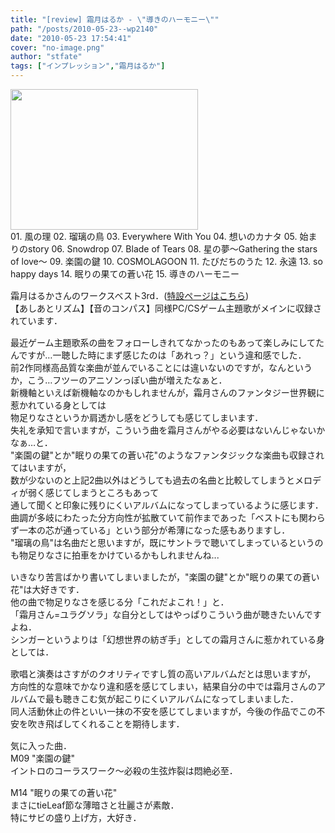 ```yaml
---
title: "[review] 霜月はるか - \"導きのハーモニー\""
path: "/posts/2010-05-23--wp2140"
date: "2010-05-23 17:54:41"
cover: "no-image.png"
author: "stfate"
tags: ["インプレッション","霜月はるか"]
---
```


<style type="text/css">
<!--
p {white-space: pre-wrap};
-->
</style>

<img src="http://stfate.net/wp-content/uploads/2010/05/2010-05-23-17.00.51-300x225.jpg" alt="" title="2010-05-23 17.00.51" width="300" height="225" class="alignnone size-medium wp-image-2141" />
<div >01. 風の理
02. 瑠璃の鳥
03. Everywhere With You
04. 想いのカナタ
05. 始まりのstory
06. Snowdrop
07. Blade of Tears
08. 星の夢～Gathering the stars of love～
<span >09. 楽園の鍵</span>
10. COSMOLAGOON
11. たびだちのうた
12. 永遠
13. so happy days
<span >14. 眠りの果ての蒼い花</span>
15. 導きのハーモニー</div>

<!--more-->
<p style="margin-top:15px">霜月はるかさんのワークスベスト3rd．(<a href="http://www.team-e.co.jp/sp/harmony/" target="_blank">特設ページはこちら</a>)
【あしあとリズム】【音のコンパス】同様PC/CSゲーム主題歌がメインに収録されています．</p>

<p style="margin-top:15px">最近ゲーム主題歌系の曲をフォローしきれてなかったのもあって楽しみにしてたんですが…一聴した時にまず感じたのは「あれっ？」という違和感でした．
前2作同様高品質な楽曲が並んでいることには違いないのですが，なんというか，こう…フツーのアニソンっぽい曲が増えたなぁと．
新機軸といえば新機軸なのかもしれませんが，霜月さんのファンタジー世界観に惹かれている身としては
物足りなさというか肩透かし感をどうしても感じてしまいます．
失礼を承知で言いますが，こういう曲を霜月さんがやる必要はないんじゃないかなぁ…と．
"楽園の鍵"とか"眠りの果ての蒼い花"のようなファンタジックな楽曲も収録されてはいますが，
数が少ないのと上記2曲以外はどうしても過去の名曲と比較してしまうとメロディが弱く感じてしまうところもあって
通して聞くと印象に残りにくいアルバムになってしまっているように感じます．
曲調が多岐にわたった分方向性が拡散ていて前作まであった「ベストにも関わらず一本の芯が通っている」という部分が希薄になった感もありますし．
"瑠璃の鳥"は名曲だと思いますが，既にサントラで聴いてしまっているというのも物足りなさに拍車をかけているかもしれませんね...</p>

<p style="margin-top:15px">いきなり苦言ばかり書いてしまいましたが，"楽園の鍵"とか"眠りの果ての蒼い花"は大好きです．
他の曲で物足りなさを感じる分「これだよこれ！」と．
「霜月さん=ユラグソラ」な自分としてはやっぱりこういう曲が聴きたいんですよね．
シンガーというよりは「幻想世界の紡ぎ手」としての霜月さんに惹かれている身としては．</p>

<p style="margin-top:15px">歌唱と演奏はさすがのクオリティですし質の高いアルバムだとは思いますが，
方向性的な意味でかなり違和感を感じてしまい，結果自分の中では霜月さんのアルバムで最も聴きこむ気が起こりにくいアルバムになってしまいました．
同人活動休止の件といい一抹の不安を感じてしまいますが，今後の作品でこの不安を吹き飛ばしてくれることを期待します．</p>

<p style="margin-top:15px">気に入った曲．
<span >M09 "楽園の鍵"</span>
イントロのコーラスワーク～必殺の生弦炸裂は悶絶必至．</p>

<p style="margin-top:15px"><span >M14 "眠りの果ての蒼い花"</span>
まさにtieLeaf節な薄暗さと壮麗さが素敵．
特にサビの盛り上げ方，大好き．</p>